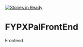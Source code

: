 [![Stories in Ready](https://badge.waffle.io/CrystalChiok/FYPXPalFrontEnd.png?label=ready&title=Ready)](https://waffle.io/CrystalChiok/FYPXPalFrontEnd?utm_source=badge)
# FYPXPalFrontEnd
Frontend
